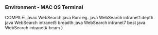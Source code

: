 ### Environment - MAC OS Terminal ### 
COMPILE: javac WebSearch.java
Run: eg. 
	        java WebSearch intranet1 depth	   
		java WebSearch intranet5 breadth
		java WebSearch intranet7 best
		java WebSearch intranet# beam  }
